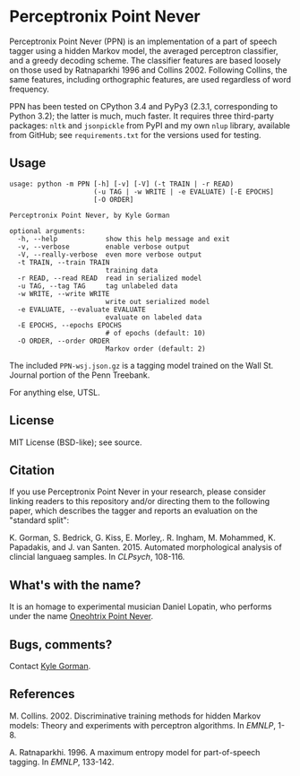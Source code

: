 Perceptronix Point Never
========================

Perceptronix Point Never (PPN) is an implementation of a part of speech
tagger using a hidden Markov model, the averaged perceptron classifier,
and a greedy decoding scheme. The classifier features are based loosely 
on those used by Ratnaparkhi 1996 and Collins 2002. Following Collins, 
the same features, including orthographic features, are used regardless 
of word frequency.

PPN has been tested on CPython 3.4 and PyPy3 (2.3.1, corresponding to 
Python 3.2); the latter is much, much faster. It requires three 
third-party packages: `nltk` and `jsonpickle` from PyPI and my own `nlup` 
library, available from GitHub; see `requirements.txt` for the versions 
used for testing.


Usage
-----

    usage: python -m PPN [-h] [-v] [-V] (-t TRAIN | -r READ)
                         (-u TAG | -w WRITE | -e EVALUATE) [-E EPOCHS] 
                         [-O ORDER]

    Perceptronix Point Never, by Kyle Gorman
    
    optional arguments:
      -h, --help            show this help message and exit
      -v, --verbose         enable verbose output
      -V, --really-verbose  even more verbose output
      -t TRAIN, --train TRAIN
                            training data
      -r READ, --read READ  read in serialized model
      -u TAG, --tag TAG     tag unlabeled data
      -w WRITE, --write WRITE
                            write out serialized model
      -e EVALUATE, --evaluate EVALUATE
                            evaluate on labeled data
      -E EPOCHS, --epochs EPOCHS
                            # of epochs (default: 10)
      -O ORDER, --order ORDER
                            Markov order (default: 2)


The included `PPN-wsj.json.gz` is a tagging model trained on the Wall St. Journal portion of the Penn Treebank.

For anything else, UTSL.

License
-------

MIT License (BSD-like); see source.

Citation
--------

If you use Perceptronix Point Never in your research, please consider linking readers to this repository and/or directing them to the following paper, which describes the tagger and reports an evaluation on the "standard split":

K. Gorman, S. Bedrick, G. Kiss, E. Morley,. R. Ingham, M. Mohammed, K. Papadakis, and J. van Santen. 2015. Automated morphological analysis of clincial languaeg samples. In _CLPsych_, 108-116.

What's with the name?
---------------------

It is an homage to experimental musician Daniel Lopatin, who performs 
under the name [Oneohtrix Point Never](http://pointnever.com).

Bugs, comments?
---------------

Contact [Kyle Gorman](mailto:gormanky@ohsu.edu).

References
----------

M. Collins. 2002. Discriminative training methods for hidden Markov models: Theory and experiments with perceptron algorithms. In _EMNLP_, 1-8.

A. Ratnaparkhi. 1996. A maximum entropy model for part-of-speech tagging. In _EMNLP_, 133-142.
